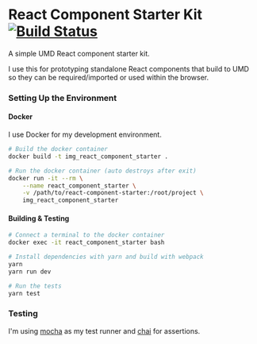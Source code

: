 # React Component Starter Kit [![Build Status](https://travis-ci.org/jakedeichert/react-component-starter.svg?branch=master)](https://travis-ci.org/jakedeichert/react-component-starter)

A simple UMD React component starter kit.

I use this for prototyping standalone React components that build to UMD so they can be required/imported or used within the browser.



### Setting Up the Environment

#### Docker

I use Docker for my development environment.

~~~sh
# Build the docker container
docker build -t img_react_component_starter .

# Run the docker container (auto destroys after exit)
docker run -it --rm \
    --name react_component_starter \
    -v /path/to/react-component-starter:/root/project \
    img_react_component_starter
~~~



#### Building & Testing

~~~sh
# Connect a terminal to the docker container
docker exec -it react_component_starter bash

# Install dependencies with yarn and build with webpack
yarn
yarn run dev

# Run the tests
yarn test
~~~



### Testing

I'm using [mocha](https://github.com/mochajs/mocha) as my test runner and [chai](https://github.com/chaijs/chai) for assertions.
